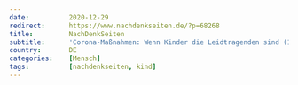 ```yaml
---
date:          2020-12-29
redirect:      https://www.nachdenkseiten.de/?p=68268
title:         NachDenkSeiten
subtitle:      'Corona-Maßnahmen: Wenn Kinder die Leidtragenden sind (1/2)'
country:       DE
categories:    [Mensch]
tags:          [nachdenkseiten, kind]
---
```

